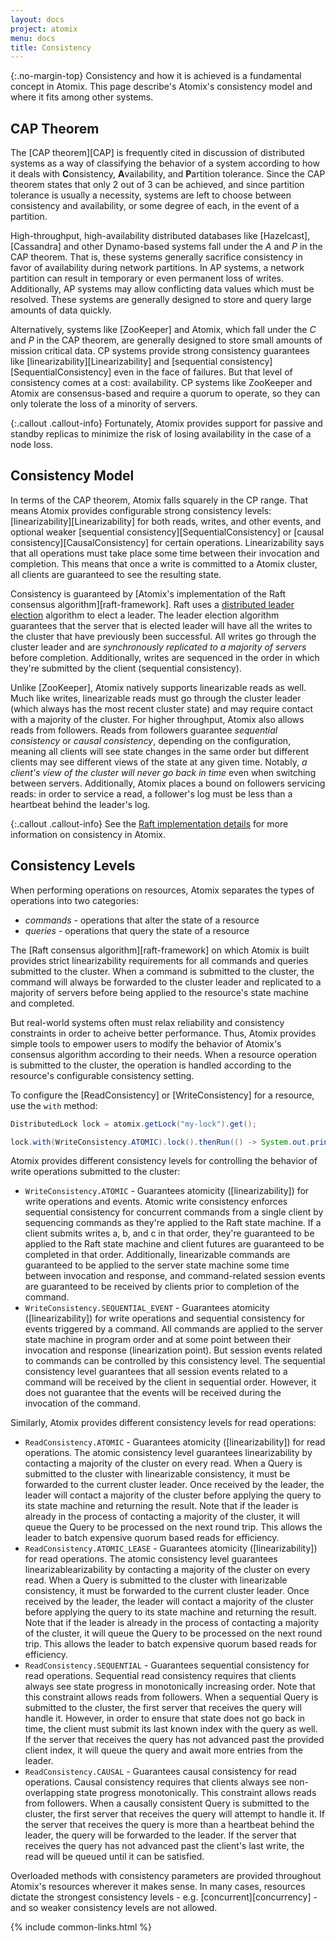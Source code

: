 ```yaml
---
layout: docs
project: atomix
menu: docs
title: Consistency
---
```


{:.no-margin-top}
Consistency and how it is achieved is a fundamental concept in Atomix. This page describe's Atomix's consistency model and where it fits among other systems.

## CAP Theorem

The [CAP theorem][CAP] is frequently cited in discussion of distributed systems as a way of classifying the behavior of a system according to how it deals with **C**onsistency, **A**vailability, and **P**artition tolerance. Since the CAP theorem states that only 2 out of 3 can be achieved, and since partition tolerance is usually a necessity, systems are left to choose between consistency and availability, or some degree of each, in the event of a partition.

High-throughput, high-availability distributed databases like [Hazelcast], [Cassandra] and other Dynamo-based systems fall under the *A* and *P* in the CAP theorem. That is, these systems generally sacrifice consistency in favor of availability during network partitions. In AP systems, a network partition can result in temporary or even permanent loss of writes. Additionally, AP systems may allow conflicting data values which must be resolved. These systems are generally designed to store and query large amounts of data quickly.

Alternatively, systems like [ZooKeeper] and Atomix, which fall under the *C* and *P* in the CAP theorem, are generally designed to store small amounts of mission critical data. CP systems provide strong consistency guarantees like [linearizability][Linearizability] and [sequential consistency][SequentialConsistency] even in the face of failures. But that level of consistency comes at a cost: availability. CP systems like ZooKeeper and Atomix are consensus-based and require a quorum to operate, so they can only tolerate the loss of a minority of servers. 

{:.callout .callout-info}
Fortunately, Atomix provides support for passive and standby replicas to minimize the risk  of losing availability in the case of a node loss.

## Consistency Model

In terms of the CAP theorem, Atomix falls squarely in the CP range. That means Atomix provides configurable strong consistency levels: [linearizability][Linearizability] for both reads, writes, and other events, and optional weaker [sequential consistency][SequentialConsistency] or [causal consistency][CausalConsistency] for certain operations. Linearizability says that all operations must take place some time between their invocation and completion. This means that once a write is committed to a Atomix cluster, all clients are guaranteed to see the resulting state.

Consistency is guaranteed by [Atomix's implementation of the Raft consensus algorithm][raft-framework]. Raft uses a [distributed leader election](https://en.wikipedia.org/wiki/Leader_election) algorithm to elect a leader. The leader election algorithm guarantees that the server that is elected leader will have all the writes to the cluster that have previously been successful. All writes go through the cluster leader and are *synchronously replicated to a majority of servers* before completion. Additionally, writes are sequenced in the order in which they're submitted by the client (sequential consistency).

Unlike [ZooKeeper], Atomix natively supports linearizable reads as well. Much like writes, linearizable reads must go through the cluster leader (which always has the most recent cluster state) and may require contact with a majority of the cluster. For higher throughput, Atomix also allows reads from followers. Reads from followers guarantee *sequential consistency* or *causal consistency*, depending on the configuration, meaning all clients will see state changes in the same order but different clients may see different views of the state at any given time. Notably, *a client's view of the cluster will never go back in time* even when switching between servers. Additionally, Atomix places a bound on followers servicing reads: in order to service a read, a follower's log must be less than a heartbeat behind the leader's log.

{:.callout .callout-info}
See the [Raft implementation details](/copycat/docs/internals/) for more information on consistency in Atomix.

## Consistency Levels

When performing operations on resources, Atomix separates the types of operations into two categories:

* *commands* - operations that alter the state of a resource
* *queries* - operations that query the state of a resource

The [Raft consensus algorithm][raft-framework] on which Atomix is built provides strict linearizability requirements for all commands and queries submitted to the cluster. When a command is submitted to the cluster, the command will always be forwarded to the cluster leader and replicated to a majority of servers before being applied to the resource's state machine and completed.

But real-world systems often must relax reliability and consistency constraints in order to acheive better performance. Thus, Atomix provides simple tools to empower users to modify the behavior of Atomix's consensus algorithm according to their needs. When a resource operation is submitted to the cluster, the operation is handled according to the resource's configurable consistency setting.

To configure the [ReadConsistency] or [WriteConsistency] for a resource, use the `with` method:

```java
DistributedLock lock = atomix.getLock("my-lock").get();

lock.with(WriteConsistency.ATOMIC).lock().thenRun(() -> System.out.println("Lock acquired!"));
```

Atomix provides different consistency levels for controlling the behavior of write operations submitted to the cluster:

* `WriteConsistency.ATOMIC` - Guarantees atomicity ([linearizability]) for write operations and events. Atomic write consistency enforces sequential consistency for concurrent commands from a single client by sequencing commands as they're applied to the Raft state machine. If a client submits writes a, b, and c in that order, they're guaranteed to be applied to the Raft state machine and client futures are guaranteed to be completed in that order. Additionally, linearizable commands are guaranteed to be applied to the server state machine some time between invocation and response, and command-related session events are guaranteed to be received by clients prior to completion of the command.
* `WriteConsistency.SEQUENTIAL_EVENT` - Guarantees atomicity ([linearizability]) for write operations and sequential consistency for events triggered by a command. All commands are applied to the server state machine in program order and at some point between their invocation and response (linearization point). But session events related to commands can be controlled by this consistency level. The sequential consistency level guarantees that all session events related to a command will be received by the client in sequential order. However, it does not guarantee that the events will be received during the invocation of the command.

Similarly, Atomix provides different consistency levels for read operations:

* `ReadConsistency.ATOMIC` - Guarantees atomicity ([linearizability]) for read operations. The atomic consistency level guarantees linearizability by contacting a majority of the cluster on every read. When a Query is submitted to the cluster with linearizable consistency, it must be forwarded to the current cluster leader. Once received by the leader, the leader will contact a majority of the cluster before applying the query to its state machine and returning the result. Note that if the leader is already in the process of contacting a majority of the cluster, it will queue the Query to be processed on the next round trip. This allows the leader to batch expensive quorum based reads for efficiency.
* `ReadConsistency.ATOMIC_LEASE` - Guarantees atomicity ([linearizability]) for read operations. The atomic consistency level guarantees linearizablearizability by contacting a majority of the cluster on every read. When a Query is submitted to the cluster with linearizable consistency, it must be forwarded to the current cluster leader. Once received by the leader, the leader will contact a majority of the cluster before applying the query to its state machine and returning the result. Note that if the leader is already in the process of contacting a majority of the cluster, it will queue the Query to be processed on the next round trip. This allows the leader to batch expensive quorum based reads for efficiency.
* `ReadConsistency.SEQUENTIAL` - Guarantees sequential consistency for read operations. Sequential read consistency requires that clients always see state progress in monotonically increasing order. Note that this constraint allows reads from followers. When a sequential Query is submitted to the cluster, the first server that receives the query will handle it. However, in order to ensure that state does not go back in time, the client must submit its last known index with the query as well. If the server that receives the query has not advanced past the provided client index, it will queue the query and await more entries from the leader.
* `ReadConsistency.CAUSAL` - Guarantees causal consistency for read operations. Causal consistency requires that clients always see non-overlapping state progress monotonically. This constraint allows reads from followers. When a causally consistent Query is submitted to the cluster, the first server that receives the query will attempt to handle it. If the server that receives the query is more than a heartbeat behind the leader, the query will be forwarded to the leader. If the server that receives the query has not advanced past the client's last write, the read will be queued until it can be satisfied.

Overloaded methods with consistency parameters are provided throughout Atomix's resources wherever it makes sense. In many cases, resources dictate the strongest consistency levels - e.g. [concurrent][concurrency] - and so weaker consistency levels are not allowed.

{% include common-links.html %}
